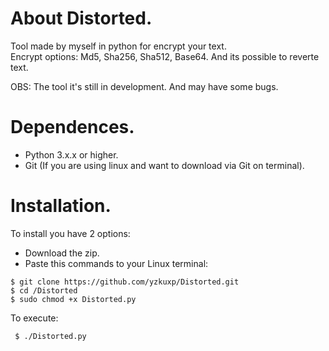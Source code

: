 # About Distorted.
Tool made by myself in python for encrypt your text.\
Encrypt options: Md5, Sha256, Sha512, Base64. And its possible to reverte text.

OBS: The tool it's still in development. And may have some bugs.

# Dependences.
- Python 3.x.x or higher.
- Git (If you are using linux and want to download via Git on terminal).

# Installation.
To install you have 2 options:
- Download the zip.
- Paste this commands to your Linux terminal:
 ```
 $ git clone https://github.com/yzkuxp/Distorted.git
 $ cd /Distorted
 $ sudo chmod +x Distorted.py
 ```
 To execute:
 ```
  $ ./Distorted.py
 ```
